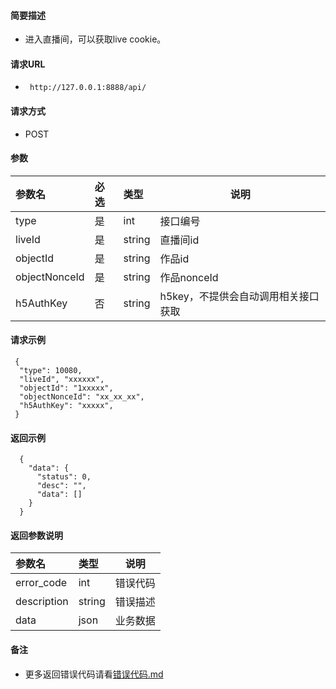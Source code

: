 
#### 简要描述

- 进入直播间，可以获取live cookie。

#### 请求URL
- ` http://127.0.0.1:8888/api/`
  
#### 请求方式
- POST 

#### 参数

| 参数名           | 必选 | 类型     | 说明                   |   
|:--------------|:---|:-------|----------------------|   
| type          | 是  | int    | 接口编号                 |   
| liveId        | 是  | string | 直播间id                |   
| objectId      | 是  | string | 作品id                 |   
| objectNonceId | 是  | string | 作品nonceId            |   
| h5AuthKey     | 否  | string | h5key，不提供会自动调用相关接口获取 |   

#### 请求示例

```
 {
  "type": 10080,
  "liveId", "xxxxxx",
  "objectId": "1xxxxx",
  "objectNonceId": "xx_xx_xx",
  "h5AuthKey": "xxxxx",
 } 
```

#### 返回示例 

``` 
  {
    "data": {
      "status": 0,
      "desc": "",
      "data": []
    }
  }
```

#### 返回参数说明 

| 参数名         | 类型     | 说明   |   
|:------------|:-------|------|   
| error_code  | int    | 错误代码 |   
| description | string | 错误描述 |   
| data        | json   | 业务数据 |   

#### 备注 

- 更多返回错误代码请看[错误代码.md](../错误代码.md)









